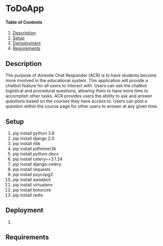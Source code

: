 # ToDoApp

#### Table of Contents 

1. [Description](#description) 
2. [Setup](#setup) 
3. [Demployment](#deployment)
4. [Requirements](#requirements)




## Description 
The purpose of Amesite Chat Responder (ACR) is to have students become more involved in the educational system. This application will provide a chatbot feature for all users to interact with. Users can ask the chatbot logistical and procedural questions, allowing them to have more time to accomplish other tasks. ACR provides users the ability to ask and answer questions based on the courses they have access to. Users can post a question within the course page for other users to answer at any given time. 
## Setup 
1. pip install python 3.6 
2. pip install django 2.0
3. pip install nltk 
4. pip install pdfminer3k 
5. pip install python-docx
6. pip install celery==3.1.24
7. pip install django-celery 
8. pip install requests
9. pip install psycopg2 
10. pip install awsebcli 
11. pip install virtualenv
12. pip install botocore
13. pip install redis

## Deployment
1. 

## Requirements 



